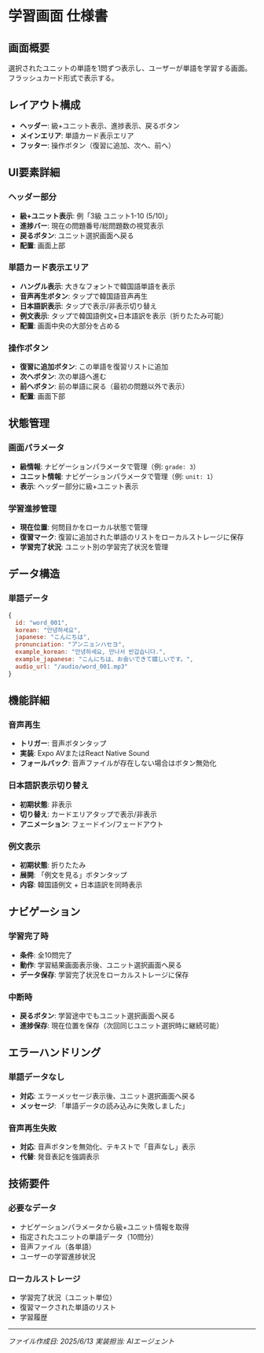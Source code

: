# 学習画面 仕様書

## 画面概要
選択されたユニットの単語を1問ずつ表示し、ユーザーが単語を学習する画面。フラッシュカード形式で表示する。

## レイアウト構成
- **ヘッダー**: 級+ユニット表示、進捗表示、戻るボタン
- **メインエリア**: 単語カード表示エリア
- **フッター**: 操作ボタン（復習に追加、次へ、前へ）

## UI要素詳細

### ヘッダー部分
- **級+ユニット表示**: 例「3級 ユニット1-10 (5/10)」
- **進捗バー**: 現在の問題番号/総問題数の視覚表示
- **戻るボタン**: ユニット選択画面へ戻る
- **配置**: 画面上部

### 単語カード表示エリア
- **ハングル表示**: 大きなフォントで韓国語単語を表示
- **音声再生ボタン**: タップで韓国語音声再生
- **日本語訳表示**: タップで表示/非表示切り替え
- **例文表示**: タップで韓国語例文+日本語訳を表示（折りたたみ可能）
- **配置**: 画面中央の大部分を占める

### 操作ボタン
- **復習に追加ボタン**: この単語を復習リストに追加
- **次へボタン**: 次の単語へ進む
- **前へボタン**: 前の単語に戻る（最初の問題以外で表示）
- **配置**: 画面下部

## 状態管理

### 画面パラメータ
- **級情報**: ナビゲーションパラメータで管理（例: `grade: 3`）
- **ユニット情報**: ナビゲーションパラメータで管理（例: `unit: 1`）
- **表示**: ヘッダー部分に級+ユニット表示

### 学習進捗管理
- **現在位置**: 何問目かをローカル状態で管理
- **復習マーク**: 復習に追加された単語のリストをローカルストレージに保存
- **学習完了状況**: ユニット別の学習完了状況を管理

## データ構造

### 単語データ
```javascript
{
  id: "word_001",
  korean: "안녕하세요",
  japanese: "こんにちは",
  pronunciation: "アンニョンハセヨ",
  example_korean: "안녕하세요, 만나서 반갑습니다.",
  example_japanese: "こんにちは、お会いできて嬉しいです。",
  audio_url: "/audio/word_001.mp3"
}
```

## 機能詳細

### 音声再生
- **トリガー**: 音声ボタンタップ
- **実装**: Expo AVまたはReact Native Sound
- **フォールバック**: 音声ファイルが存在しない場合はボタン無効化

### 日本語訳表示切り替え
- **初期状態**: 非表示
- **切り替え**: カードエリアタップで表示/非表示
- **アニメーション**: フェードイン/フェードアウト

### 例文表示
- **初期状態**: 折りたたみ
- **展開**: 「例文を見る」ボタンタップ
- **内容**: 韓国語例文 + 日本語訳を同時表示

## ナビゲーション

### 学習完了時
- **条件**: 全10問完了
- **動作**: 学習結果画面表示後、ユニット選択画面へ戻る
- **データ保存**: 学習完了状況をローカルストレージに保存

### 中断時
- **戻るボタン**: 学習途中でもユニット選択画面へ戻る
- **進捗保存**: 現在位置を保存（次回同じユニット選択時に継続可能）

## エラーハンドリング

### 単語データなし
- **対応**: エラーメッセージ表示後、ユニット選択画面へ戻る
- **メッセージ**: 「単語データの読み込みに失敗しました」

### 音声再生失敗
- **対応**: 音声ボタンを無効化、テキストで「音声なし」表示
- **代替**: 発音表記を強調表示

## 技術要件

### 必要なデータ
- ナビゲーションパラメータから級+ユニット情報を取得
- 指定されたユニットの単語データ（10問分）
- 音声ファイル（各単語）
- ユーザーの学習進捗状況

### ローカルストレージ
- 学習完了状況（ユニット単位）
- 復習マークされた単語のリスト
- 学習履歴

---
*ファイル作成日: 2025/6/13*
*実装担当: AIエージェント*